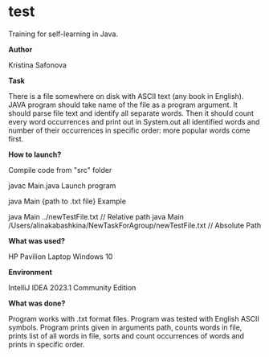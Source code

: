 # test

Training for self-learning in Java.

**Author**

Kristina Safonova

**Task**

There is a file somewhere on disk with ASCII text (any book in English). JAVA program should take name of the file as a program argument. It should parse file text and identify all separate words. Then it should count every word occurrences and print out in System.out all identified words and number of their occurrences in specific order: more popular words come first.

**How to launch?**

Compile code from "src" folder

  javac Main.java
Launch program

  java Main {path to .txt file}
Example

  java Main ../newTestFile.txt // Relative path
  java Main /Users/alinakabashkina/NewTaskForAgroup/newTestFile.txt // Absolute Path

**What was used?**

HP Pavilion Laptop Windows 10

**Environment**

IntelliJ IDEA 2023.1 Community Edition

**What was done?**

Program works with .txt format files. Program was tested with English ASCII symbols. 
Program prints given in arguments path, counts words in file, prints list of all words in file, sorts and count occurrences of words and prints in specific order.

